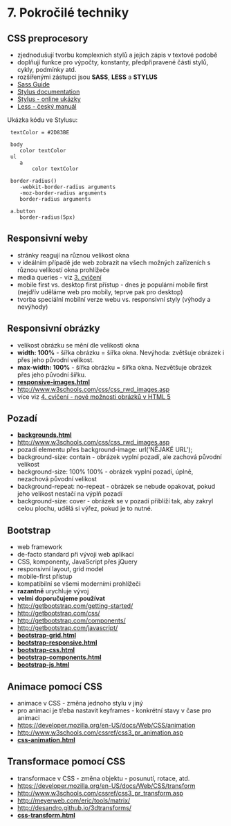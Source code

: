 # 7. Pokročilé techniky

## CSS preprocesory
 * zjednodušují tvorbu komplexních stylů a jejich zápis v textové podobě
 * doplňují funkce pro výpočty, konstanty, předpřipravené části stylů, cykly, podmínky atd.
 * rozšířenými zástupci jsou **SASS**, **LESS** a **STYLUS**
 * [Sass Guide](http://sass-lang.com/guide)
 * [Stylus documentation](https://learnboost.github.io/stylus/)
 * [Stylus - online ukázky](https://learnboost.github.io/stylus/try.html)
 * [Less - český manuál](http://www.lesscss.cz/)

Ukázka kódu ve Stylusu:

```stylus
 textColor = #2D83BE

 body
    color textColor
 ul
    a
        color textColor

 border-radius()
    -webkit-border-radius arguments
    -moz-border-radius arguments
    border-radius arguments

 a.button
    border-radius(5px)
```

## Responsivní weby

* stránky reagují na různou velikost okna
* v ideálním případě jde web zobrazit na všech možných zařízeních s různou velikostí okna prohlížeče
* media queries - viz [3. cvičení](../03-css-uvod#media)
* mobile first vs. desktop first přístup - dnes je populární mobile first (nejdřív uděláme web pro mobily, teprve pak pro desktop)
* tvorba speciální mobilní verze webu vs. responsivní styly (výhody a nevýhody)


## Responsivní obrázky

* velikost obrázku se mění dle velikosti okna
* **width: 100%** - šířka obrázku = šířka okna. Nevýhoda: zvětšuje obrázek i přes jeho původní velikost.
* **max-width: 100%** - šířka obrázku = šířka okna. Nezvětšuje obrázek přes jeho původní šířku.
* **[responsive-images.html](./responsive-images.html)**
* http://www.w3schools.com/css/css_rwd_images.asp
* více viz [4. cvičení - nové možnosti obrázků v HTML 5](../05-multimedia#nové-možnosti-obrázků-v-html-5)

## Pozadí

* **[backgrounds.html](./backgrounds.html)**
* http://www.w3schools.com/css/css_rwd_images.asp
* pozadí elementu přes background-image: url('NĚJAKÉ URL');
* background-size: contain - obrázek vyplní pozadí, ale zachová původní velikost
* background-size: 100% 100% - obrázek vyplní pozadí, úplně, nezachová původní velikost
* background-repeat: no-repeat - obrázek se nebude opakovat, pokud jeho velikost nestačí na výplň pozadí
* background-size: cover - obrázek se v pozadí přiblíží tak, aby zakryl celou plochu, udělá si výřez, pokud je to nutné.


## Bootstrap

* web framework
* de-facto standard při vývoji web aplikací
* CSS, komponenty, JavaScript přes jQuery
* responsivní layout, grid model
* mobile-first přístup
* kompatibilní se všemi moderními prohlížeči
* **razantně** urychluje vývoj
* **velmi doporučujeme používat**
* http://getbootstrap.com/getting-started/
* http://getbootstrap.com/css/
* http://getbootstrap.com/components/
* http://getbootstrap.com/javascript/
* **[bootstrap-grid.html](./bootstrap-grid.html)**
* **[bootstrap-responsive.html](./bootstrap-responsive.html)**
* **[bootstrap-css.html](./bootstrap-css.html)**
* **[bootstrap-components.html](./bootstrap-components.html)**
* **[bootstrap-js.html](./bootstrap-js.html)**

## Animace pomocí CSS

* animace v CSS - změna jednoho stylu v jiný
* pro animaci je třeba nastavit keyframes - konkrétní stavy v čase pro animaci
* https://developer.mozilla.org/en-US/docs/Web/CSS/animation
* http://www.w3schools.com/cssref/css3_pr_animation.asp
* **[css-animation.html](./css-animation.html)**

## Transformace pomocí CSS

* transformace v CSS - změna objektu - posunutí, rotace, atd.
* https://developer.mozilla.org/en-US/docs/Web/CSS/transform
* http://www.w3schools.com/cssref/css3_pr_transform.asp
* http://meyerweb.com/eric/tools/matrix/
* http://desandro.github.io/3dtransforms/
* **[css-transform.html](./css-transform.html)**


